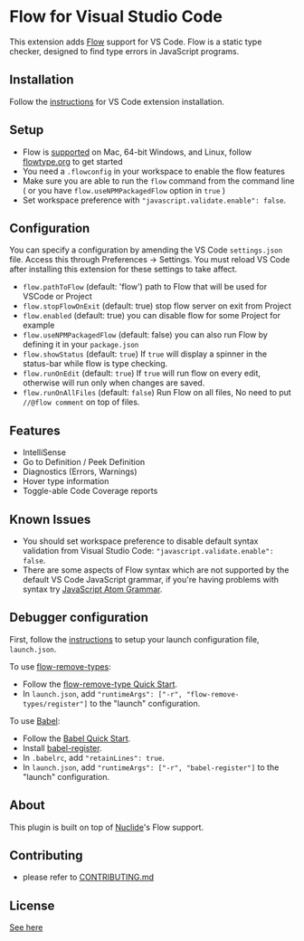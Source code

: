 # Flow for Visual Studio Code

This extension adds [Flow](http://flowtype.org) support for VS Code. Flow is a static type checker, designed to find type errors in JavaScript programs.

## Installation

Follow the [instructions](https://code.visualstudio.com/docs/editor/extension-gallery) for VS Code extension installation.

## Setup

* Flow is [supported](https://github.com/facebook/flow#requirements) on Mac, 64-bit Windows, and Linux, follow [flowtype.org](http://flowtype.org/docs/getting-started.html#_) to get started
* You need a `.flowconfig` in your workspace to enable the flow features
* Make sure you are able to run the `flow` command from the command line ( or you have `flow.useNPMPackagedFlow` option in `true` )
* Set workspace preference with `"javascript.validate.enable": false`.

## Configuration
You can specify a configuration by amending the VS Code `settings.json` file. Access this through Preferences -> Settings. You must reload VS Code after installing this extension for these settings to take affect.

* `flow.pathToFlow` (default: 'flow') path to Flow that will be used for VSCode or Project
* `flow.stopFlowOnExit` (default: true) stop flow server on exit from Project
* `flow.enabled` (default: true) you can disable flow for some Project for example
* `flow.useNPMPackagedFlow` (default: false) you can also run Flow by defining it in your `package.json`
* `flow.showStatus` (default: `true`) If `true` will display a spinner in the status-bar while flow is type checking.
* `flow.runOnEdit` (default: `true`) If `true` will run flow on every edit, otherwise will run only when changes are saved.
* `flow.runOnAllFiles` (default: `false`) Run Flow on all files, No need to put `//@flow comment` on top of files.

## Features

* IntelliSense
* Go to Definition / Peek Definition
* Diagnostics (Errors, Warnings)
* Hover type information
* Toggle-able Code Coverage reports

## Known Issues

* You should set workspace preference to disable default syntax validation from Visual Studio Code: `"javascript.validate.enable": false`.
* There are some aspects of Flow syntax which are not supported by the default VS Code JavaScript grammar, if you're having problems with syntax try [JavaScript Atom Grammar](https://marketplace.visualstudio.com/items?itemName=ms-vscode.js-atom-grammar).

## Debugger configuration

First, follow the [instructions](https://code.visualstudio.com/Docs/editor/debugging#_launch-configurations) to setup your launch configuration file, `launch.json`.

To use [flow-remove-types](https://github.com/flowtype/flow-remove-types):

* Follow the [flow-remove-type Quick Start](https://flowtype.org/docs/running.html#flow-remove-types-quick-start).
* In `launch.json`, add `"runtimeArgs": ["-r", "flow-remove-types/register"]` to the "launch" configuration.

To use [Babel](https://babeljs.io):

* Follow the [Babel Quick Start](https://flowtype.org/docs/running.html#babel-quick-start).
* Install [babel-register](http://babeljs.io/docs/core-packages/babel-register/).
* In `.babelrc`, add `"retainLines": true`.
* In `launch.json`, add `"runtimeArgs": ["-r", "babel-register"]` to the "launch" configuration.

## About

This plugin is built on top of [Nuclide](https://github.com/facebook/nuclide)'s Flow support.

## Contributing

* please refer to [CONTRIBUTING.md](https://github.com/flowtype/flow-for-vscode/blob/master/CONTRIBUTING.md)

## License
[See here](https://github.com/flowtype/flow-for-vscode/blob/master/LICENSE)
